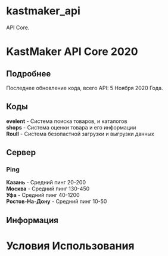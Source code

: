 # kastmaker_api
API Core.
# KastMaker API Core 2020
## Подробнее
Последнее обновление кода, всего API: 5 Ноября 2020 Года.
## Коды
**evelent** - Система поиска товаров, и каталогов   
**shops** - Система оценки товара и его информации   
**Roull** - Система безопастной загрузки и выгрузки данных 
## Сервер

### Ping
**Казань** - Средний пинг 20-200  
**Москва** - Средний пинг 130-450  
**Уфа** - Средний пинг 40-1200  
**Ростов-На-Дону** - Средний пинг 10-50  
## Информация
# Условия Использования
